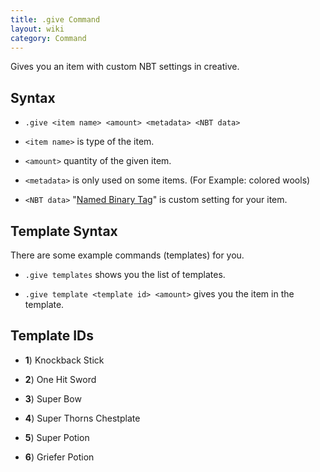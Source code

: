 ```yaml
---
title: .give Command
layout: wiki
category: Command
---
```

Gives you an item with custom NBT settings in creative.

## Syntax
- `.give <item name> <amount> <metadata> <NBT data>`

- `<item name>` is type of the item.

- `<amount>` quantity of the given item.

- `<metadata>` is only used on some items. (For Example: colored wools)

- `<NBT data>` "[Named Binary Tag](http://minecraft.gamepedia.com/NBT_format)" is custom setting for your item.

## Template Syntax

There are some example commands (templates) for you.

- `.give templates` shows you the list of templates.

- `.give template <template id> <amount>` gives you the item in the template.

## Template IDs

- <b>1</b>) Knockback Stick

- <b>2</b>) One Hit Sword

- <b>3</b>) Super Bow

- <b>4</b>) Super Thorns Chestplate

- <b>5</b>) Super Potion

- <b>6</b>) Griefer Potion
